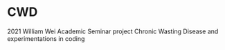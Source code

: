 # CWD
2021 William Wei Academic Seminar project
Chronic Wasting Disease and experimentations in coding

